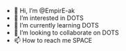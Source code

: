 - 👋 Hi, I’m @EmpirE-ak
- 👀 I’m interested in DOTS
- 🌱 I’m currently learning DOTS
- 💞️ I’m looking to collaborate on DOTS
- 📫 How to reach me SPACE

<!---
EmpirE-ak/EmpirE-ak is a ✨ special ✨ repository because its `README.md` (this file) appears on your GitHub profile.
You can click the Preview link to take a look at your changes.
--->
